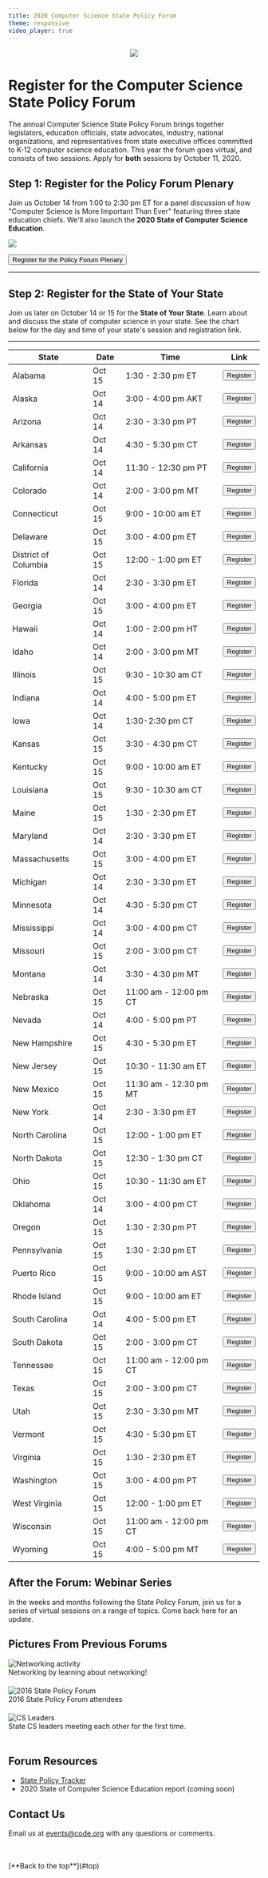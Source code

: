 ```yaml
---
title: 2020 Computer Science State Policy Forum
theme: responsive
video_player: true
---
```

<a id="top"></a>

<p align="center"><img style="max-width: 100%" src="/images/fit-970/2020forumbanner.png"></p>


# Register for the Computer Science State Policy Forum

The annual Computer Science State Policy Forum brings together legislators, education officials, state advocates, industry, national organizations, and representatives from state executive offices committed to K-12 computer science education. This year the forum goes virtual, and consists of two sessions. Apply for **both** sessions by October 11, 2020.

## **Step 1**: Register for the Policy Forum Plenary
Join us October 14 from 1:00 to 2:30 pm ET for a panel discussion of how "Computer Science is More Important Than Ever" featuring three state education chiefs. We'll also launch the **2020 State of Computer Science Education**.

<p align="left"><img style="max-width: 70%" src="/images/fit-970/forumspeakers.png"></p>

<p>
<a href="https://code.zoom.us/webinar/register/WN_K9JDLUxVRf-DYgiA9zQYsw"><button>Register for the Policy Forum Plenary</button></a>
</p>
<hr>

## **Step 2**: Register for the State of Your State
Join us later on October 14 or 15 for the **State of Your State**. Learn about and discuss the state of computer science in your state. See the chart below for the day and time of your state's session and registration link.
<hr>

State | Date  | Time   |Link|
--------------|------------------|-----------------|----|
Alabama 	| Oct 15 | 1:30 - 2:30 pm ET 	|<a href="https://code.zoom.us/meeting/register/tJYrce6prjsvGNCPoqjbv4IOqXaIsn1JSwA5"><button>Register</button></a>|
Alaska  	| Oct 14 | 3:00 - 4:00 pm AKT |<a href="https://code.zoom.us/meeting/register/tJ0pd--gqTMsH9F-fzEWEx4Z4KJg6vZVyadN"><button>Register</button></a>|
Arizona	|Oct 14  | 2:30 - 3:30 pm PT| <a href="https://code.zoom.us/meeting/register/tJEkduyopjkqGdaBDiqA3WwC5rcw4Yg76iVT"><button>Register</button></a>|
Arkansas	|Oct 14|4:30 - 5:30 pm CT|<a href="https://code.zoom.us/meeting/register/tJMrc-qtqz0jH9XS5i7m72NwrU5k_FF3fVuF"><button>Register</button></a>|
California|Oct 14|11:30 - 12:30 pm PT|<a href="https://code.zoom.us/meeting/register/tJIude6orDkrHtfxeXPaHnC6Xv46gBqofd7D"><button>Register</button></a>|
Colorado	|Oct 14|2:00 - 3:00 pm MT|<a href="https://code.zoom.us/meeting/register/tJIocuirqTsjEtN5CrjJzVKCcf7dlqGOju64"><button>Register</button></a>|
Connecticut|Oct 15|9:00 - 10:00 am ET|<a href="https://code.zoom.us/meeting/register/tJYvc--rrjMtE9ZPWmgtUFsEnDv4r7Oog4JQ"><button>Register</button></a>|
Delaware	|Oct 15|3:00 - 4:00 pm ET|<a href="https://code.zoom.us/meeting/register/tJIqd-Chrz8oGtTuRhkCsDjYNsuirY4BPIWK"><button>Register</button></a>|
District of Columbia|Oct 15|12:00 - 1:00 pm ET|<a href="https://code.zoom.us/meeting/register/tJ0tcOqorDoqEtLgJCpgzRKO15ZhyAYLmdy0"><button>Register</button></a>|
Florida	|Oct 14|2:30 - 3:30 pm ET|<a href="https://code.zoom.us/meeting/register/tJ0rdu2tqzgsGtYf2bRTuXMcbxWoxAjG1Zl3"><button>Register</button></a>|
Georgia	|Oct 15|3:00 - 4:00 pm ET|<a href="https://code.zoom.us/meeting/register/tJUldu2qqDspHtCNsbpwZCneNHKE4gnPuC9g"><button>Register</button></a>|
Hawaii		|Oct 14|1:00 - 2:00 pm HT|<a href="https://code.zoom.us/meeting/register/tJApd-mprj4iGda0nEObWnoT5qzPQ02R4FI_"><button>Register</button></a>|
Idaho		|Oct 14|2:00 - 3:00 pm MT|<a href="https://code.zoom.us/meeting/register/tJcpce6srDItHdOmayfpUcDndNG8zeZqOrTm"><button>Register</button></a>|
Illinois  | Oct 15  | 9:30 - 10:30 am CT|<a href="https://code.zoom.us/meeting/register/tJ0kcu2vrDIrE9JKb8vj3U4jAyf57-Uar1rT"><button>Register</button></a>|
Indiana	|Oct 14|4:00 - 5:00 pm ET|<a href="https://code.zoom.us/meeting/register/tJUtc-6vrjsoGNbKBq1bssFzgDWlVKogawPV"><button>Register</button></a>|
Iowa	|Oct 14|1:30-2:30 pm CT|<a href="https://code.zoom.us/meeting/register/tJ0rdOGuqz8jG9dDOBli1ECzz_kboOna_4Hl"><button>Register</button></a>|
Kansas	|Oct 15|3:30 - 4:30 pm CT|<a href="https://code.zoom.us/meeting/register/tJYsf-Gtqj0qHtek9BfsdxbDiSDDWz2EHeQ7"><button>Register</button></a>|
Kentucky	|Oct 15|9:00 - 10:00 am ET|<a href="https://code.zoom.us/meeting/register/tJwof-iorz0tHNR8cnGHhB2xT4U--4hQRAbj"><button>Register</button></a>|
Louisiana	|Oct 15|9:30 - 10:30 am CT|<a href="https://code.zoom.us/meeting/register/tJYqde2pqzkjEtGJcfuDu50jP_1hk7AYf-Cq"><button>Register</button></a>|
Maine	|Oct 15|1:30 - 2:30 pm ET|<a href="https://code.zoom.us/meeting/register/tJAtcemoqT8vHdD9abLHwB46MwxO8zgwMZl5"><button>Register</button></a>|
Maryland	|Oct 14|2:30 - 3:30 pm ET|<a href="https://code.zoom.us/meeting/register/tJMqf-qsqj4jE9MI3ntbb97bhTMcPGqpTS-h"><button>Register</button></a>|
Massachusetts|Oct 15|3:00 - 4:00 pm ET|<a href="https://code.zoom.us/meeting/register/tJIldOiqrjwtGNDiyc3cujruG4LCmYK_4huA"><button>Register</button></a>|
Michigan|Oct 14|2:30 - 3:30 pm ET|<a href="https://code.zoom.us/meeting/register/tJctd-iqrTwoEtcnnrkRBvO94FsRwHup9yer"><button>Register</button></a>|
Minnesota|Oct 14|4:30 - 5:30 pm CT|<a href="https://code.zoom.us/meeting/register/tJYuf-qsrz4sGdRetZR4sB7U22-DMEjOACmA"><button>Register</button></a>|
Mississippi|Oct 14|3:00 - 4:00 pm CT|<a href="https://code.zoom.us/meeting/register/tJUufuihpzwjGdLnhxxnzD3-8SARZY3Kzjhv"><button>Register</button></a>|
Missouri|Oct 15|2:00 - 3:00 pm CT|<a href="https://code.zoom.us/meeting/register/tJ0of--srDovGNDzPXwh6dni0GFpnlXoFOa6"><button>Register</button></a>|
Montana|Oct 14|3:30 - 4:30 pm MT|<a href="https://code.zoom.us/meeting/register/tJYvde-trjgpE9E4QHcDjIfbPQFWkNCLPq_0"><button>Register</button></a>|
Nebraska|Oct 15|11:00 am - 12:00 pm CT|<a href="https://code.zoom.us/meeting/register/tJYufumurz0iE9cnH9ew91KKIuQ6hdm-Gzl4"><button>Register</button></a>|
Nevada|Oct 14|4:00 - 5:00 pm PT|<a href="https://code.zoom.us/meeting/register/tJEqdOigrT0iG9DBI3GnvnJS_aJWTNZG1Jpe"><button>Register</button></a>|
New Hampshire|Oct 15 |4:30 - 5:30 pm ET|<a href="https://code.zoom.us/meeting/register/tJEtceuurzMoHtBJLo4A6mnWVE0Nzs-8kmdi"><button>Register</button></a>|
New Jersey|Oct 15|10:30 - 11:30 am ET|<a href="https://code.zoom.us/meeting/register/tJckd-ipqz8sGNPWdN5rOXAqCO2vGlARvCzU"><button>Register</button></a>|
New Mexico|Oct 15|11:30 am - 12:30 pm MT|<a href="https://code.zoom.us/meeting/register/tJYsceqpqzMvG9O19p7mvlLwZS2zDbgUZRz8"><button>Register</button></a>|
New York|Oct 14|2:30 - 3:30 pm ET|<a href="https://code.zoom.us/meeting/register/tJcuf-yorjgjGNPhkQUWAuDi0zEEphL4bk2R"><button>Register</button></a>|
North Carolina|Oct 15|12:00 - 1:00 pm ET|<a href="https://code.zoom.us/meeting/register/tJYtcOmurTkvGdOJnJXPjTs30V8QdEHahHal"><button>Register</button></a>|
North Dakota|Oct 15|12:30 - 1:30 pm CT|<a href="https://code.zoom.us/meeting/register/tJYuduigpjsoH9JRtK6oGiLCby8ROtmeRKza"><button>Register</button></a>|
Ohio|Oct 15|10:30 - 11:30 am ET|<a href="https://code.zoom.us/meeting/register/tJYvde2qpjktG9A-LJffWydYgT_ilec5ilaT"><button>Register</button></a>|
Oklahoma|Oct 14|3:00 - 4:00 pm CT|<a href="https://code.zoom.us/meeting/register/tJ0rdeyopjkvG9cBYHVCM3_f8qpE5dBhkJ0J"><button>Register</button></a>|
Oregon|Oct 15|1:30 - 2:30 pm PT|<a href="https://code.zoom.us/meeting/register/tJcvfuyvrT4vEtb9s1lmSM-FHvzAQRmyqmuf"><button>Register</button></a>|
Pennsylvania|Oct 15|1:30 - 2:30 pm ET|<a href="https://code.zoom.us/meeting/register/tJMuf-mqpj8vGty0m1cZjJ2k_gw--OI9DBE_"><button>Register</button></a>|
Puerto Rico|Oct 15|9:00 - 10:00 am AST|<a href="https://code.zoom.us/meeting/register/tJEuceGppz4rGtaEIyU7z3p4SMTOaXB_nPUI"><button>Register</button></a>|
Rhode Island|Oct 15|9:00 - 10:00 am ET|<a href="https://code.zoom.us/meeting/register/tJMkde6hqD4iGN0vbpW6EmKk9utpR2dr5wBZ"><button>Register</button></a>|
South Carolina|Oct 14|4:00 - 5:00 pm ET|<a href="https://code.zoom.us/meeting/register/tJYlf-qqrzkuE9X4582wx2QxqGbdVm2ls1ht"><button>Register</button></a>|
South Dakota|Oct 15|2:00 - 3:00 pm CT|<a href="https://code.zoom.us/meeting/register/tJcqcOusrzgiHdSFrl9Y6-_3mgyjbH_vlmNR"><button>Register</button></a>|
Tennessee|Oct 15|11:00 am - 12:00 pm CT|<a href="https://code.zoom.us/meeting/register/tJYode2orjwsG9D6d7R6-BosR19vz46DTBWM"><button>Register</button></a>|
Texas|Oct 15|2:00 - 3:00 pm CT|<a href="https://code.zoom.us/meeting/register/tJ0ufu2sqT4oG9JEB-Z_7c8sQ73G9hhBWN6e"><button>Register</button></a>|
Utah|Oct 15|2:30 - 3:30 pm MT|<a href="https://code.zoom.us/meeting/register/tJcldemtrD8tHNQytmRmh6YY87yG5OJ38iPj"><button>Register</button></a>|
Vermont|Oct 15|4:30 - 5:30 pm ET|<a href="https://code.zoom.us/meeting/register/tJEtceuurzMoHtBJLo4A6mnWVE0Nzs-8kmdi"><button>Register</button></a>|
Virginia|Oct 15|1:30 - 2:30 pm ET|<a href="https://code.zoom.us/meeting/register/tJctc-ypqT4uHtElSPpL2AFUGsOUkCadfI-L"><button>Register</button></a>|
Washington|Oct 15|3:00 - 4:00 pm PT|<a href="https://code.zoom.us/meeting/register/tJUkfuyoqTovHNwoYEc14DwxWCEOr1hrRltx"><button>Register</button></a>|
West Virginia|Oct 15|12:00 - 1:00 pm ET|<a href="https://code.zoom.us/meeting/register/tJMkfuqtqz0jHdEm5X6nRv6PxGkXRBkPUWMP"><button>Register</button></a>|
Wisconsin|Oct 15|11:00 am - 12:00 pm CT|<a href="https://code.zoom.us/meeting/register/tJAlcu-vqz4oHdBci9Kt6jnF0hzLMnZEjwbc"><button>Register</button></a>|
Wyoming|Oct 15|4:00 - 5:00 pm MT|<a href="https://code.zoom.us/meeting/register/tJMpc-ivrT8iGtEDCvCZcD2Vj_KvWtqphMv_"><button>Register</button></a>|





## After the Forum: Webinar Series

In the weeks and months following the State Policy Forum, join us for a series of virtual sessions on a range of topics. Come back here for an update.




## Pictures From Previous Forums

<div class="col-33" style="padding-right: 20px; padding-bottom: 20px;">
<img alt="Networking activity" src="/images/fit-300/networking.jpg">
<br>Networking by learning about networking!
</div>
<div class="col-33" style="padding-right: 20px; padding-bottom: 20px;">
<img alt="2016 State Policy Forum" src="/images/fit-300/2016-state-policy-forum.jpg">
<br>2016 State Policy Forum attendees
</div>
<div class="col-33" style="padding-right: 20px; padding-bottom: 20px;">
<img alt="CS Leaders" src="/images/fit-300/cs-leads.jpg">
<br>State CS leaders meeting each other for the first time.
</div>
<div style="clear: both;"></div>


## Forum Resources

* [State Policy Tracker](http://bit.ly/9policies)
* 2020 State of Computer Science Education report (coming soon)



## Contact Us
Email us at [events@code.org](mailto:events@code.org) with any questions or comments.

<br>
<br>
[**Back to the top**](#top)
<br/>


